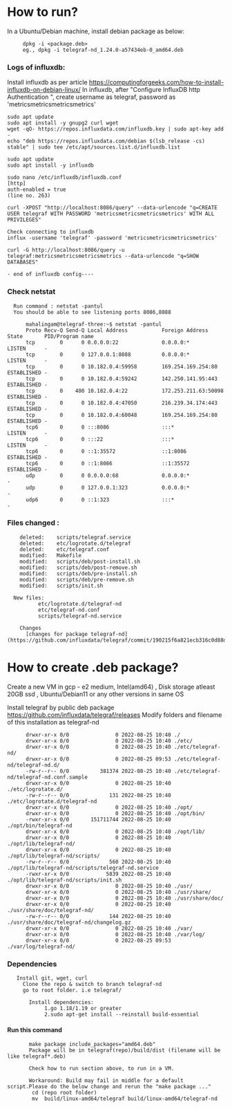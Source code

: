 # How to run?

   In a Ubuntu/Debian machine, install debian package as below:
   
         dpkg -i <package.deb>
         eg., dpkg -i telegraf-nd_1.24.0-a57434eb-0_amd64.deb
   
   ### Logs of influxdb:
   Install influxdb as per article https://computingforgeeks.com/how-to-install-influxdb-on-debian-linux/
   In influxdb, after "Configure InfluxDB http Authentication ",  create username as telegraf, password as 'metricsmetricsmetricsmetrics'
   
    sudo apt update
    sudo apt install -y gnupg2 curl wget
    wget -qO- https://repos.influxdata.com/influxdb.key | sudo apt-key add -
    echo "deb https://repos.influxdata.com/debian $(lsb_release -cs) stable" | sudo tee /etc/apt/sources.list.d/influxdb.list

    sudo apt update
    sudo apt install -y influxdb

    sudo nano /etc/influxdb/influxdb.conf 
    [http]
    auth-enabled = true  
    (line no. 263)

    curl -XPOST "http://localhost:8086/query" --data-urlencode "q=CREATE USER telegraf WITH PASSWORD 'metricsmetricsmetricsmetrics' WITH ALL PRIVILEGES"
 
    Check connecting to influxdb
    influx -username 'telegraf' -password 'metricsmetricsmetricsmetrics'

    curl -G http://localhost:8086/query -u telegraf:metricsmetricsmetricsmetrics --data-urlencode "q=SHOW DATABASES"
  
    - end of influxdb config----
   
  ### Check netstat 
    
      Run command : netstat -pantul    
      You should be able to see listening ports 8086,8088

          mahalingam@telegraf-three:~$ netstat -pantul
          Proto Recv-Q Send-Q Local Address           Foreign Address         State       PID/Program name    
          tcp        0      0 0.0.0.0:22              0.0.0.0:*               LISTEN      -                   
          tcp        0      0 127.0.0.1:8088          0.0.0.0:*               LISTEN      -                   
          tcp        0      0 10.182.0.4:59958        169.254.169.254:80      ESTABLISHED -                   
          tcp        0      0 10.182.0.4:59242        142.250.141.95:443      ESTABLISHED -                   
          tcp        0    400 10.182.0.4:22           172.253.211.63:50098    ESTABLISHED -                   
          tcp        0      0 10.182.0.4:47050        216.239.34.174:443      ESTABLISHED -                   
          tcp        0      0 10.182.0.4:60048        169.254.169.254:80      ESTABLISHED -                   
          tcp6       0      0 :::8086                 :::*                    LISTEN      -                   
          tcp6       0      0 :::22                   :::*                    LISTEN      -                   
          tcp6       0      0 ::1:35572               ::1:8086                ESTABLISHED -                   
          tcp6       0      0 ::1:8086                ::1:35572               ESTABLISHED -                   
          udp        0      0 0.0.0.0:68              0.0.0.0:*                           -                   
          udp        0      0 127.0.0.1:323           0.0.0.0:*                           -                   
          udp6       0      0 ::1:323                 :::*                                -                       

### Files changed :
        deleted:    scripts/telegraf.service
        deleted:    etc/logrotate.d/telegraf
        deleted:    etc/telegraf.conf
        modified:   Makefile
        modified:   scripts/deb/post-install.sh
        modified:   scripts/deb/post-remove.sh
        modified:   scripts/deb/pre-install.sh
        modified:   scripts/deb/pre-remove.sh
        modified:   scripts/init.sh     
        
      New files: 
              etc/logrotate.d/telegraf-nd
              etc/telegraf-nd.conf
              scripts/telegraf-nd.service
       
        Changes
          [changes for package telegraf-nd](https://github.com/influxdata/telegraf/commit/190215f6a821ecb316c0d88d74ea5ad7fed3d726)                         
    
# How to create .deb package?
 Create a new VM in gcp - e2 medium, Intel(amd64) , Disk storage atleast 20GB ssd , Ubuntu/Debian11 or any other versions in same OS
       
 Install telegraf by public deb package https://github.com/influxdata/telegraf/releases
 Modify folders and filename of this installation as telegraf-nd
       
          drwxr-xr-x 0/0               0 2022-08-25 10:40 ./
          drwxr-xr-x 0/0               0 2022-08-25 10:40 ./etc/
          drwxr-xr-x 0/0               0 2022-08-25 10:40 ./etc/telegraf-nd/
          drwxr-xr-x 0/0               0 2022-08-25 09:53 ./etc/telegraf-nd/telegraf-nd.d/
          -rw-r--r-- 0/0          381374 2022-08-25 10:40 ./etc/telegraf-nd/telegraf-nd.conf.sample
          drwxr-xr-x 0/0               0 2022-08-25 10:40 ./etc/logrotate.d/
          -rw-r--r-- 0/0             131 2022-08-25 10:40 ./etc/logrotate.d/telegraf-nd
          drwxr-xr-x 0/0               0 2022-08-25 10:40 ./opt/
          drwxr-xr-x 0/0               0 2022-08-25 10:40 ./opt/bin/
          -rwxr-xr-x 0/0       151711744 2022-08-25 10:40 ./opt/bin/telegraf-nd
          drwxr-xr-x 0/0               0 2022-08-25 10:40 ./opt/lib/
          drwxr-xr-x 0/0               0 2022-08-25 10:40 ./opt/lib/telegraf-nd/
          drwxr-xr-x 0/0               0 2022-08-25 10:40 ./opt/lib/telegraf-nd/scripts/
          -rw-r--r-- 0/0             560 2022-08-25 10:40 ./opt/lib/telegraf-nd/scripts/telegraf-nd.service
          -rwxr-xr-x 0/0            5839 2022-08-25 10:40 ./opt/lib/telegraf-nd/scripts/init.sh
          drwxr-xr-x 0/0               0 2022-08-25 10:40 ./usr/
          drwxr-xr-x 0/0               0 2022-08-25 10:40 ./usr/share/
          drwxr-xr-x 0/0               0 2022-08-25 10:40 ./usr/share/doc/
          drwxr-xr-x 0/0               0 2022-08-25 10:40 ./usr/share/doc/telegraf-nd/
          -rw-r--r-- 0/0             144 2022-08-25 10:40 ./usr/share/doc/telegraf-nd/changelog.gz
          drwxr-xr-x 0/0               0 2022-08-25 10:40 ./var/
          drwxr-xr-x 0/0               0 2022-08-25 10:40 ./var/log/
          drwxr-xr-x 0/0               0 2022-08-25 09:53 ./var/log/telegraf-nd/
       
   ### Dependencies 
       Install git, wget, curl
         Clone the repo & switch to branch telegraf-nd
         go to root folder. i.e telegraf/
       
           Install dependencies:  
                1.go 1.18/1.19 or greater
                2.sudo apt-get install --reinstall build-essential
            
   #### Run this command 
           
           make package include_packages="amd64.deb"
           Package will be in telegraf(repo)/build/dist (filename will be like telegraf*.deb)
       
           Check how to run section above, to run in a VM.
          
           Workaround: Build may fail in middle for a default script.Please do the below change and rerun the "make package ..."
            cd (repo root folder)
            mv  build/linux-amd64/telegraf build/linux-amd64/telegraf-nd
       
       
          

       
       
       
